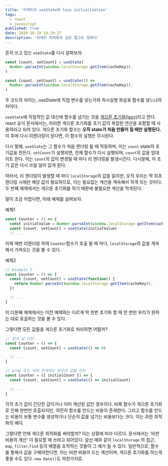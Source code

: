 ```yaml
---
title: '리액트의 useState와 lazy initialization'
tags:
  - react
  - javascript
published: true
date: 2020-10-18 19:19:27
description: '리액트 최적화의 길은 멀고도 험하다'
---
```


흔히 쓰고 있는 `useState`를 다시 살펴보자.

```javascript
const [count, setCount] = useState(
  Number.parseInt(window.localStorage.getItem(cacheKey)),
)
```

```javascript
const [count, setCount] = useState(() =>
  Number.parseInt(window.localStorage.getItem(cacheKey)),
)
```

두 코드의 차이는, useState에 직접 변수를 넣는가와 즉시실행 화살표 함수를 넣느냐의 차이다.

`useState`에 직접적인 값 대신에 함수를 넘기는 것을 [게으른 초기화(lazy)](https://reactjs.org/docs/hooks-reference.html#lazy-initial-state)라고 한다. react 공식 문서에서는, 이러한 게으른 초기화를 초기 값이 복잡한 연산을 포함할 때 사용하라고 되어 있다. 게으른 초기화 함수는 **오직 state가 처음 만들어 질 때만 실행된다.** 이 후에 다시 리렌더링이 된다면, 이 함수의 실행은 무시된다.

다시 말해, `useState`는 그 함수가 처음 렌더링 될 때 작동하며, 이는 `count` state의 초기값을 만든다. `setCount`가 실행되면, 전체 함수가 다시 실행되며, `count`의 값을 업데이트 한다. 이는 `count`의 값이 변경될 때 마다 리 렌더링을 발생시킨다. 다시말해, 이 초기 값은 다시 쓰일 일이 없게 된다.

따라서, 리 렌더링이 발생할 때 마다 `localStorage`의 값을 읽지만, 오직 우리는 딱 최초 렌더링 시에만 해당 값이 필요하므로, 이는 필요없는 계산을 계속해서 하게 되는 것이다. 두 번째 예제에서는 게으른 초기화를 하기 때문에 불필요한 계산을 막게된다.

말이 조금 어렵다면, 아래 예제를 살펴보자.

예제1

```javascript
const Counter = () => {
  const initialValue = Number.parseInt(window.localStorage.getItem(cacheKey))
  const [count, setCount] = useState(initialValue)
  // ...
```

이제 매번 리렌더링 하여 `Counter`함수가 호출 될 때 마다, `localStorage`의 값을 계속해서 가져오는 것을 볼 수 있다.

예제2

```javascript
// Example 2
const Counter = () => {
  const [count, setCount] = useState(function() {
    return Number.parseInt(window.localStorage.getItem(cacheKey)),
  })

  // ...
}
```

이 더분째 예제에서는 이전 예제와는 다르게 딱 한번 초기화 할 때 한 번만 우리가 원하는 대로 호출하는 것을 볼 수 있다.

그렇다면 모든 값들을 게으른 초기화로 처리하면 어떨까?

```javascript
// 원시 값 리턴
const Counter = () => {
  const [count, setCount] = useState(() => 0)

  // ...
}
```

```javascript
// prop 또는 이미 존재하는 변수의 값을 리턴
const Counter = ({ initialCount }) => {
  const [count, setCount] = useState(() => initialCount)

  // ...
}
```

각각 초기 값이 간단한 값이거나 이미 계산된 값인 경우이다. 비록 함수가 게으른 초기화로 인해 한번만 호출되지만, 여전히 함수를 만드는 비용이 존재한다. 그리고 함수를 만드는 비용이 보통 변수를 생성하거나 단순히 값을 넘기는 비용보다는 크다. 이는 과한 최적화의 예다.

그렇다면 언제 게으른 최적화를 써야할까? 이는 상황에 따라 다르다. 문서에서는 '비싼 비용의 계산' 이 필요할 때 쓰라고 되어있다. 앞선 예와 같이 `localStorage` 의 접근, ` map`, `filter`,`find` 등의 배열을 조작하는 것들이 그 예가 될 수 있다. 일반적으로, 함수를 통해서 값을 구해야한다면, 이는 비싼 비용이 드는 계산이며, 게으른 초기화를 하는게 좋을 수도 있다. `new Date()`도 마찬가지로.
